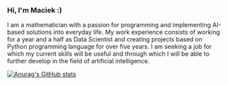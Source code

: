 ### Hi, I'm Maciek :) 

I am a mathematician with a passion for programming and implementing AI-based solutions into everyday life. My work experience consists of working for a year and a half as  Data Scientist and creating projects based on Python programming language for over five years. I am seeking a job for which my current skills will be useful and through which I will be able to further develop in the field of artificial intelligence.


[![Anurag's GitHub stats](https://github-readme-stats.vercel.app/api?username=Krukrukk)](https://github.com/anuraghazra/github-readme-stats)
